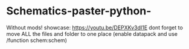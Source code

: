 # Schematics-paster-python-
Without mods!
showcase: https://youtu.be/DEPXKv3dI1E
dont forget to move ALL the files and folder to one place
(enable datapack and use /function schem:schem) 
